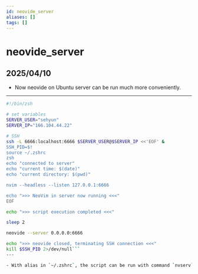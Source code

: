 ```yaml
---
id: neovide_server
aliases: []
tags: []
---
```


# neovide_server

## 2025/04/10
- Now neovide on Ubuntu server can be run much more conveniently.

---
```bash nv_server.sh
#!/bin/zsh

# set variables
SERVER_USER="sehyun"
SERVER_IP="166.104.44.22"

# SSH
ssh -L 6666:localhost:6666 $SERVER_USER@$SERVER_IP <<'EOF' &
SSH_PID=$!
source ~/.zshrc
zsh
echo "connected to server"
echo "current time: $(date)"
echo "current directory: $(pwd)"

nvim --headless --listen 127.0.0.1:6666

echo ">>> NeoVim in server now running <<<"
EOF

echo ">>> script execution completed <<<"

sleep 2

neovide --server 0.0.0.0:6666

echo ">>> neovide closed, terminating SSH connection <<<"
kill $SSH_PID 2>/dev/null```
---

- With alias in `~/.zshrc`, the script can be run with command `nvserv`.
